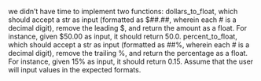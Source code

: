 we didn’t have time to implement two functions:
dollars_to_float, which should accept a str as input (formatted as $##.##, wherein each # is a decimal digit), remove the leading $, and return the amount as a float. For instance, given $50.00 as input, it should return 50.0.
percent_to_float, which should accept a str as input (formatted as ##%, wherein each # is a decimal digit), remove the trailing %, and return the percentage as a float. For instance, given 15% as input, it should return 0.15.
Assume that the user will input values in the expected formats.
